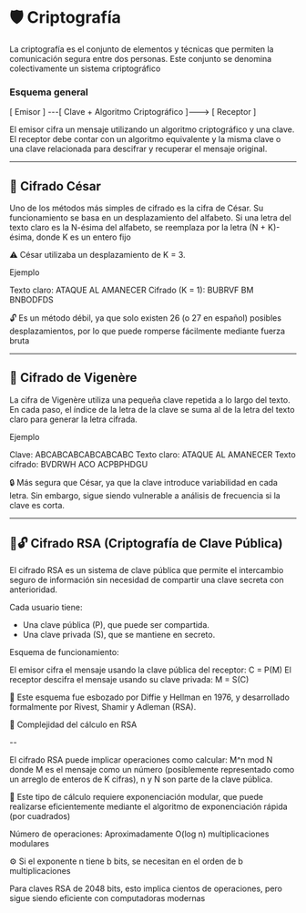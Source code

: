 # 🛡️ Criptografía

La criptografía es el conjunto de elementos y técnicas que permiten la comunicación segura entre dos personas. Este conjunto se denomina colectivamente un sistema criptográfico

### Esquema general

[ Emisor ] ---[ Clave + Algoritmo Criptográfico ]---> [ Receptor ]

El emisor cifra un mensaje utilizando un algoritmo criptográfico y una clave. El receptor debe contar con un algoritmo equivalente y la misma clave o una clave relacionada para descifrar y recuperar el mensaje original.

---

## 🔐 Cifrado César

Uno de los métodos más simples de cifrado es la cifra de César. Su funcionamiento se basa en un desplazamiento del alfabeto. Si una letra del texto claro es la N-ésima del alfabeto, se reemplaza por la letra (N + K)-ésima, donde K es un entero fijo

⚠️ César utilizaba un desplazamiento de K = 3.

Ejemplo

Texto claro: ATAQUE AL AMANECER
Cifrado (K = 1): BUBRVF BM BNBODFDS

🔓 Es un método débil, ya que solo existen 26 (o 27 en español) posibles desplazamientos, por lo que puede romperse fácilmente mediante fuerza bruta

---

## 🔑 Cifrado de Vigenère

La cifra de Vigenère utiliza una pequeña clave repetida a lo largo del texto. En cada paso, el índice de la letra de la clave se suma al de la letra del texto claro para generar la letra cifrada.

Ejemplo

Clave: ABCABCABCABCABCABC
Texto claro: ATAQUE AL AMANECER
Texto cifrado: BVDRWH ACO ACPBPHDGU

🔒 Más segura que César, ya que la clave introduce variabilidad en cada letra. Sin embargo, sigue siendo vulnerable a análisis de frecuencia si la clave es corta.

---

## 🔐🔓 Cifrado RSA (Criptografía de Clave Pública)

El cifrado RSA es un sistema de clave pública que permite el intercambio seguro de información sin necesidad de compartir una clave secreta con anterioridad.

Cada usuario tiene:

- Una clave pública (P), que puede ser compartida.
- Una clave privada (S), que se mantiene en secreto.

Esquema de funcionamiento:

El emisor cifra el mensaje usando la clave pública del receptor: C = P(M)
El receptor descifra el mensaje usando su clave privada: M = S(C)

📜 Este esquema fue esbozado por Diffie y Hellman en 1976, y desarrollado formalmente por Rivest, Shamir y Adleman (RSA).

🧮 Complejidad del cálculo en RSA

--

El cifrado RSA puede implicar operaciones como calcular: M^n mod N donde M es el mensaje como un número (posiblemente representado como un arreglo de enteros de K cifras), n y N son parte de la clave pública.

🔢 Este tipo de cálculo requiere exponenciación modular, que puede realizarse eficientemente mediante el algoritmo de exponenciación rápida (por cuadrados)

Número de operaciones: Aproximadamente O(log n) multiplicaciones modulares

⚙️ Si el exponente n tiene b bits, se necesitan en el orden de b multiplicaciones

Para claves RSA de 2048 bits, esto implica cientos de operaciones, pero sigue siendo eficiente con computadoras modernas
